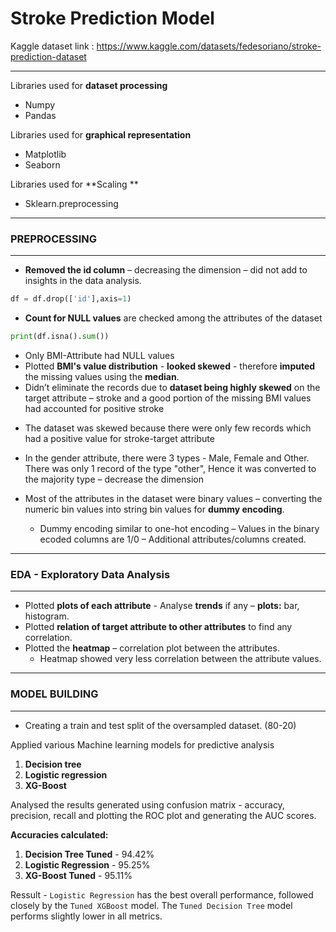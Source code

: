 
# Stroke Prediction Model 

Kaggle dataset link : https://www.kaggle.com/datasets/fedesoriano/stroke-prediction-dataset

---
Libraries used for **dataset processing**
  + Numpy
  + Pandas
  
Libraries used for **graphical representation** 
  +  Matplotlib
  +  Seaborn

Libraries used for **Scaling ** 
  + Sklearn.preprocessing
  

---
### PREPROCESSING
--- 

* **Removed the id column** – decreasing the dimension – did not add to insights in the data analysis.
```python
df = df.drop(['id'],axis=1)
```

* **Count for NULL values** are checked among the attributes of the dataset
```python
print(df.isna().sum())
```
  + Only BMI-Attribute had NULL values <br>
  + Plotted **BMI's value distribution** - **looked skewed** - therefore **imputed** the missing values using the **median**. <br>
  + Didn’t eliminate the records due to **dataset being highly skewed** on the target attribute – stroke and a good portion of the missing BMI values had accounted for positive stroke 

* The dataset was skewed because there were only few records which had a positive value for stroke-target attribute

* In the gender attribute, there were 3 types - Male, Female and Other. There was only 1 record of the type "other", Hence it was converted to the majority type – decrease the dimension

* Most of the attributes in the dataset were binary values – converting the numeric bin values into string bin values for **dummy encoding**.
  * Dummy encoding similar to one-hot encoding – Values in the binary ecoded columns are 1/0 – Additional attributes/columns created.

---
### EDA - Exploratory Data Analysis
---

* Plotted **plots of each attribute** - Analyse **trends** if any – **plots:** bar, histogram.
* Plotted **relation of target attribute to other attributes** to find any correlation.
* Plotted the **heatmap** – correlation plot between the attributes.
  * Heatmap showed very less correlation between the attribute values.

---
### MODEL BUILDING
---

* Creating a train and test split of the oversampled dataset. (80-20)

Applied various Machine learning models for predictive analysis
1.	**Decision tree**
2.	**Logistic regression**
3.	**XG-Boost**

Analysed the results generated using confusion matrix - accuracy, precision, recall and plotting the ROC plot and generating the AUC scores. <br>

**Accuracies calculated:**
1.	**Decision Tree Tuned** - 94.42%
2.	**Logistic Regression** - 95.25%
3.	**XG-Boost Tuned** - 95.11%

Ressult  - `Logistic Regression` has the best overall performance, followed closely by the `Tuned XGBoost` model. The `Tuned Decision Tree` model performs slightly lower in all metrics.


